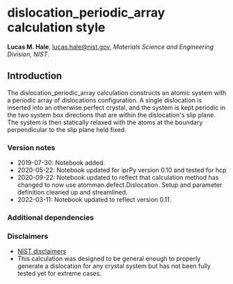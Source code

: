 # dislocation_periodic_array calculation style

**Lucas M. Hale**, [lucas.hale@nist.gov](mailto:lucas.hale@nist.gov?Subject=ipr-demo), *Materials Science and Engineering Division, NIST*.

## Introduction

The dislocation_periodic_array calculation constructs an atomic system with a periodic array of dislocations configuration.  A single dislocation is inserted into an otherwise perfect crystal, and the system is kept periodic in the two system box directions that are within the dislocation's slip plane.  The system is then statically relaxed with the atoms at the boundary perpendicular to the slip plane held fixed.  

### Version notes

- 2019-07-30: Notebook added.
- 2020-05-22: Notebook updated for iprPy version 0.10 and tested for hcp
- 2020-09-22: Notebook updated to reflect that calculation method has changed to now use atomman.defect.Dislocation. Setup and parameter definition cleaned up and streamlined.
- 2022-03-11: Notebook updated to reflect version 0.11.

### Additional dependencies

### Disclaimers

- [NIST disclaimers](http://www.nist.gov/public_affairs/disclaimer.cfm)
- This calculation was designed to be general enough to properly generate a dislocation for any crystal system but has not been fully tested yet for extreme cases.
